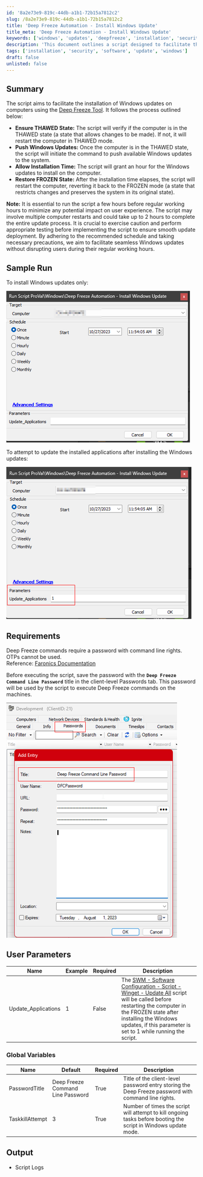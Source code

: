 ```yaml
---
id: '8a2e73e9-819c-44db-a1b1-72b15a7812c2'
slug: /8a2e73e9-819c-44db-a1b1-72b15a7812c2
title: 'Deep Freeze Automation - Install Windows Update'
title_meta: 'Deep Freeze Automation - Install Windows Update'
keywords: ['windows', 'updates', 'deepfreeze', 'installation', 'security']
description: 'This document outlines a script designed to facilitate the installation of Windows updates on computers using the Deep Freeze Tool. It verifies the system state, pushes updates, and manages the transition between THAWED and FROZEN states to ensure a seamless update process without disrupting user experience.'
tags: ['installation', 'security', 'software', 'update', 'windows']
draft: false
unlisted: false
---
```


## Summary

The script aims to facilitate the installation of Windows updates on computers using the [Deep Freeze Tool](https://www.faronics.com/assets/DFS_Manual.pdf). It follows the process outlined below:

- **Ensure THAWED State:** The script will verify if the computer is in the THAWED state (a state that allows changes to be made). If not, it will restart the computer in THAWED mode.
- **Push Windows Updates:** Once the computer is in the THAWED state, the script will initiate the command to push available Windows updates to the system.
- **Allow Installation Time:** The script will grant an hour for the Windows updates to install on the computer.
- **Restore FROZEN State:** After the installation time elapses, the script will restart the computer, reverting it back to the FROZEN mode (a state that restricts changes and preserves the system in its original state).

**Note:** It is essential to run the script a few hours before regular working hours to minimize any potential impact on user experience. The script may involve multiple computer restarts and could take up to 2 hours to complete the entire update process. It is crucial to exercise caution and perform appropriate testing before implementing the script to ensure smooth update deployment. By adhering to the recommended schedule and taking necessary precautions, we aim to facilitate seamless Windows updates without disrupting users during their regular working hours.

## Sample Run

To install Windows updates only:

![Install Windows Updates](../../../static/img/Deep-Freeze-Automation---Install-Windows-Update/image_1.png)

To attempt to update the installed applications after installing the Windows updates:

![Update Installed Applications](../../../static/img/Deep-Freeze-Automation---Install-Windows-Update/image_2.png)

## Requirements

Deep Freeze commands require a password with command line rights. OTPs cannot be used.  
Reference: [Faronics Documentation](https://www.faronics.com/webhelp/DFE/840/EN/wwhelp/wwhimpl/common/html/wwhelp.htm#href=Chapter.1.153.html&single=true)

Before executing the script, save the password with the **`Deep Freeze Command Line Password`** title in the client-level Passwords tab. This password will be used by the script to execute Deep Freeze commands on the machines.

![Deep Freeze Command Line Password](../../../static/img/Deep-Freeze-Automation---Install-Windows-Update/image_3.png)

## User Parameters

| Name                   | Example | Required | Description                                                                                                                                                                                                                   |
|------------------------|---------|----------|-------------------------------------------------------------------------------------------------------------------------------------------------------------------------------------------------------------------------------|
| Update_Applications     | 1       | False    | The [SWM - Software Configuration - Script - Winget - Update All](<./Winget - Update All.md>) script will be called before restarting the computer in the FROZEN state after installing the Windows updates, if this parameter is set to 1 while running the script. |

### Global Variables

| Name              | Default                             | Required | Description                                                                                                  |
|-------------------|-------------------------------------|----------|--------------------------------------------------------------------------------------------------------------|
| PasswordTitle     | Deep Freeze Command Line Password   | True     | Title of the client-level password entry storing the Deep Freeze password with command line rights.          |
| TaskkillAttempt   | 3                                   | True     | Number of times the script will attempt to kill ongoing tasks before booting the script in Windows update mode. |

## Output

- Script Logs


